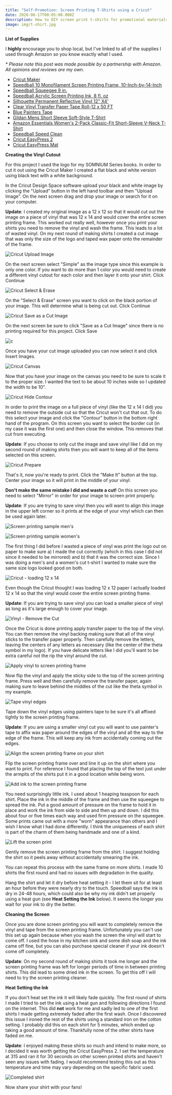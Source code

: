 ```yaml
---
title: "Self-Promotion: Screen Printing T-Shirts using a Cricut"
date: 2020-06-17T00:05:00.000Z
description: How to DIY screen print t-shirts for promotional materials
image: img/t-shirt.jpg
---
```

**List of Supplies**

I **highly** encourage you to shop local, but I've linked to all of the supplies I used through Amazon so you know exactly what I used. 

*\* Please note this post was made possible by a partnership with Amazon. All opinions and reviews are my own.*

* [Cricut Maker](https://amzn.to/2YfHDfG)
* [Speedball 10 Monofilament Screen Printing Frame, 10-Inch-by-14-Inch](https://amzn.to/37HH0i9)
* [Speedball Squeegee 9 in.](https://amzn.to/2Bl0blQ)
* [Speedball Acrylic Screen Printing Ink, 8 fl. oz](https://amzn.to/37JJmNq)
* [Silhouette Permanent Reflective Vinyl 12" X4'](https://amzn.to/2UY5AWU)
* [Clear Vinyl Transfer Paper Tape Roll-12 x 50 FT](https://amzn.to/3fJfNi9)
* [Blue Painters Tape](https://amzn.to/2AOATg5)
* [Gildan Mens Short Sleeve Soft-Style T-Shirt](https://amzn.to/2UZqZ21)
* [Amazon Essentials Women's 2-Pack Classic-Fit Short-Sleeve V-Neck T-Shirt](https://amzn.to/3hIRYJ2)
* [Speedball Speed Clean](https://amzn.to/2N7VKO5)
* [Cricut EasyPress 2](https://amzn.to/37GXxTD)
* [Cricut EasyPress Mat](https://amzn.to/3eeXYXV)

**Creating the Vinyl Cutout**

For this project I used the logo for my SOMNIUM Series books. In order to cut it out using the Cricut Maker I created a flat black and white version using black text with a white background.

In the Cricut Design Space software upload your black and white image by clicking the "Upload" button in the left hand toolbar and then "Upload Image". On the next screen drag and drop your image or search for it on your computer.

**Update**: I created my original image as a 12 x 12 so that it would cut out the image on a piece of vinyl that was 12 x 14 and would cover the entire screen printing frame. This worked out really well, however once you print your shirts you need to remove the vinyl and wash the frame. This leads to a lot of wasted vinyl. On my next round of making shirts I created a cut image that was only the size of the logo and taped wax paper onto the remainder of the frame.

![Cricut Upload Image](img/screenprint1.png "Cricut Upload Image")

On the next screen select "Simple" as the image type since this example is only one color. If you want to do more than 1 color you would need to create a different vinyl cutout for each color and then layer it onto your shirt. Click Continue

![Cricut Select & Erase](img/screenprint2.png "Cricut Select & Erase")

On the "Select & Erase" screen you want to click on the black portion of your image. This will determine what is being cut out. Click Continue

![Cricut Save as a Cut Image](img/screenprint3.png "Cricut Save as a Cut Image")

On the next screen be sure to click "Save as a Cut Image" since there is no printing required for this project. Click Save

![c](img/screenprint4.png "Cricut Save as a Cut Image")

Once you have your cut image uploaded you can now select it and click Insert Images.

![Cricut Canvas](img/screenprint5.png "Cricut Canvas")

Now that you have your image on the canvas you need to be sure to scale it to the proper size. I wanted the text to be about 10 inches wide so I updated the width to be 10".

![Cricut Hide Contour](img/screenprint6.png "Cricut Hide Contour")

In order to print the image on a full piece of vinyl (like the 12 x 14 I did) you need to remove the outside cut so that the Cricut won't cut that out. To do this select your image and click the "Contour" button in the bottom right hand of the program. On this screen you want to select the border cut (in my case it was the first one) and then close the window. This removes that cut from executing.

**Update**: If you choose to only cut the image and save vinyl like I did on my second round of making shirts then you will want to keep all of the items selected on this screen.

![Cricut Prepare](img/screenprint7.png "Cricut Prepare")

That's it, now you're ready to print. Click the "Make It" button at the top. Center your image so it will print in the middle of your vinyl.

**Don't make the same mistake I did and waste a cut!** On this screen you need to select "Mirror" in order for your image to screen print properly.

**Update**: If you are trying to save vinyl then you will want to align this image in the upper left corner so it prints at the edge of your vinyl which can then be used again later.

![Screen printing sample men's](img/print1.jpg "Screen printing sample men's")

![Screen printing sample women's](img/print1w.jpg "Screen printing sample women's")

The first thing I did before I wasted a piece of vinyl was print the logo out on paper to make sure a) I made the cut correctly (which in this case I did not since it needed to be mirrored) and b) that it was the correct size. Since I was doing a men's and a women's cut t-shirt I wanted to make sure the same size logo looked good on both.

![Cricut - loading 12 x 14](img/print2.jpg "Cricut - loading 12 x 14")

Even though the Cricut thought I was loading 12 x 12 paper I actually loaded 12 x 14 so that the vinyl would cover the entire screen printing frame.

**Update**: If you are trying to save vinyl you can load a smaller piece of vinyl as long as it's large enough to cover your image.

![Vinyl - Remove the Cut](img/print4.jpg "Vinyl - Remove the Cut")

Once the Cricut is done printing apply transfer paper to the top of the vinyl. You can then remove the vinyl backing making sure that all of the vinyl sticks to the transfer paper properly. Then carefully remove the letters, leaving the centers of any letters as necessary (like the center of the theta symbol in my logo). If you have delicate letters like I did you'll want to be extra careful not the rip the vinyl around the cut.

![Apply vinyl to screen printing frame](img/print5.jpg "Apply vinyl to screen printing frame")

Now flip the vinyl and apply the sticky side to the top of the screen printing frame. Press well and then carefully remove the transfer paper, again making sure to leave behind the middles of the cut like the theta symbol in my example.

![Tape vinyl edges](img/print6.jpg "Tape vinyl edges")

Tape down the vinyl edges using painters tape to be sure it's all affixed tightly to the screen printing frame.

**Update**: If you are using a smaller vinyl cut you will want to use painter's tape to affix wax paper around the edges of the vinyl and all the way to the edge of the frame. This will keep any ink from accidentally coming out the edges.

![Align the screen printing frame on your shirt](img/print7.jpg "Align the screen printing frame on your shirt")

Flip the screen printing frame over and line it up on the shirt where you want to print. For reference I found that placing the top of the text just under the armpits of the shirts put it in a good location while being worn.

![Add ink to the screen printing frame](img/print8.jpg "Add ink to the screen printing frame")

You need surprisingly little ink. I used about 1 heaping teaspoon for each shirt. Place the ink in the middle of the frame and then use the squeegee to spread the ink. Put a good amount of pressure on the frame to hold it in place and work the ink from side to side and then up and down. I did this about four or five times each way and used firm pressure on the squeegee. Some prints came out with a more "worn" appearance than others and I wish I know what I had done differently. I think the uniqueness of each shirt is part of the charm of them being handmade and one of a kind.

![Lift the screen print](img/print9.jpg "Lift the screen print")

Gently remove the screen printing frame from the shirt. I suggest holding the shirt so it peels away without accidentally smearing the ink.

You can repeat this process with the same frame on more shirts. I made 10 shirts the first round and had no issues with degradation in the quality.

Hang the shirt and let it dry before heat setting it - I let them sit for at least an hour before they were nearly dry to the touch. Speedball says the ink is dry in 24-48 hours, which could also be why my ink didn't set properly using a heat gun (see **Heat Setting the Ink** below). It seems the longer you wait for your ink to dry the better.

**Cleaning the Screen**

Once you are done screen printing you will want to completely remove the vinyl and tape from the screen printing frame. Unfortunately you can't use this set up again because when you wash the screen the vinyl will start to come off. I used the hose in my kitchen sink and some dish soap and the ink came off fine, but you can also purchase special cleaner if your ink doesn't come off completely.

**Update**: On my second round of making shirts it took me longer and the screen printing frame was left for longer periods of time in between printing shirts. This did lead to some dried ink in the screen. To get this off I will need to try the screen printing cleaner.

**Heat Setting the Ink**

If you don't heat set the ink it will likely fade quickly. The first round of shirts I made I tried to set the ink using a heat gun and following directions I found on the internet. This did **not** work for me and sadly led to one of the first shirts I made getting extremely faded after the first wash. Once I discovered this issue I ironed the rest of the shirts using a standard iron on the cotton setting. I probably did this on each shirt for 5 minutes, which ended up taking a good amount of time. Thankfully none of the other shirts have faded on me.

**Update**: I enjoyed making these shirts so much and intend to make more, so I decided it was worth getting the Cricut EasyPress 2. I set the temperature at 315 and ran it for 30 seconds on other screen printed shirts and haven't seen any issues with fading. I would recommend testing this out as this temperature and time may vary depending on the specific fabric used.

![Completed shirt](img/print10.jpg "Completed shirt")

Now share your shirt with your fans!
